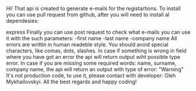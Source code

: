 Hi! That api is created to generate e-mails for the registartions. To install you can use pull request from github, after you will need to install al dependesies:

express 
Finally you can use post request to check what e-mails you can use it with the such parameters: 
-first name 
-last name 
-company name 
All errors are writtin in human readeble style. 
You should avoid special characters, like comas, dots, slashes. 
In case if something is wrong in field where you have got an error the api will return output wiht possible type error. 
In case if you are missing some required words: 
name, surname, company name, 
the api will return an output with type of error: 
"Warning" It's not production code, to use it, please contact with developer: Oleh Mykhailovskyi. 
All the best regards and happy coding!
